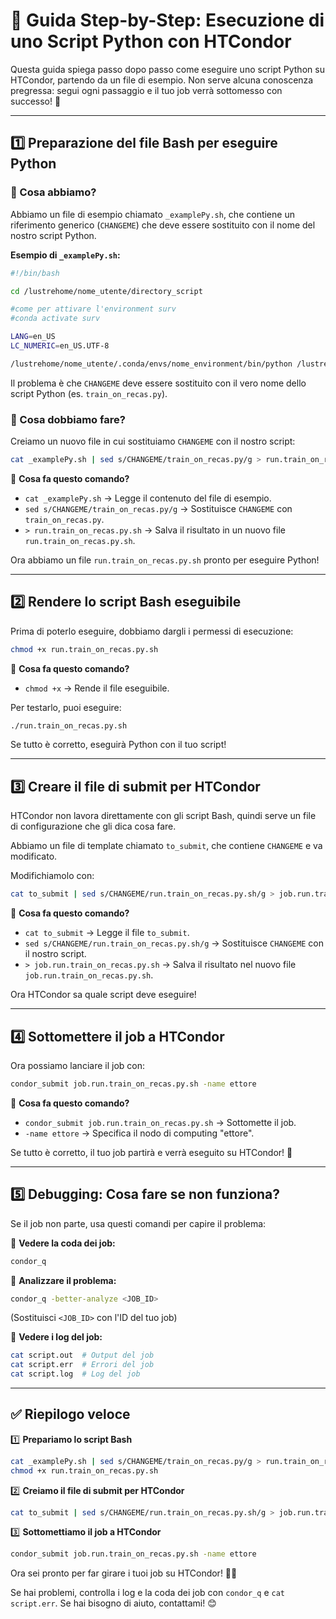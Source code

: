 # 📌 Guida Step-by-Step: Esecuzione di uno Script Python con HTCondor

Questa guida spiega passo dopo passo come eseguire uno script Python su HTCondor, partendo da un file di esempio. Non serve alcuna conoscenza pregressa: segui ogni passaggio e il tuo job verrà sottomesso con successo! 🚀

---

## **1️⃣ Preparazione del file Bash per eseguire Python**
### 🔹 Cosa abbiamo?
Abbiamo un file di esempio chiamato `_examplePy.sh`, che contiene un riferimento generico (`CHANGEME`) che deve essere sostituito con il nome del nostro script Python.

**Esempio di `_examplePy.sh`:**
```bash
#!/bin/bash

cd /lustrehome/nome_utente/directory_script

#come per attivare l'environment surv
#conda activate surv

LANG=en_US
LC_NUMERIC=en_US.UTF-8

/lustrehome/nome_utente/.conda/envs/nome_environment/bin/python /lustrehome/nome_utente/directory_script/CHANGEME
```

Il problema è che `CHANGEME` deve essere sostituito con il vero nome dello script Python (es. `train_on_recas.py`).

### 🔹 Cosa dobbiamo fare?
Creiamo un nuovo file in cui sostituiamo `CHANGEME` con il nostro script:

```bash
cat _examplePy.sh | sed s/CHANGEME/train_on_recas.py/g > run.train_on_recas.py.sh
```

🔹 **Cosa fa questo comando?**
- `cat _examplePy.sh` → Legge il contenuto del file di esempio.
- `sed s/CHANGEME/train_on_recas.py/g` → Sostituisce `CHANGEME` con `train_on_recas.py`.
- `> run.train_on_recas.py.sh` → Salva il risultato in un nuovo file `run.train_on_recas.py.sh`.

Ora abbiamo un file `run.train_on_recas.py.sh` pronto per eseguire Python!

---

## **2️⃣ Rendere lo script Bash eseguibile**
Prima di poterlo eseguire, dobbiamo dargli i permessi di esecuzione:

```bash
chmod +x run.train_on_recas.py.sh
```

🔹 **Cosa fa questo comando?**
- `chmod +x` → Rende il file eseguibile.

Per testarlo, puoi eseguire:
```bash
./run.train_on_recas.py.sh
```
Se tutto è corretto, eseguirà Python con il tuo script!

---

## **3️⃣ Creare il file di submit per HTCondor**
HTCondor non lavora direttamente con gli script Bash, quindi serve un file di configurazione che gli dica cosa fare.

Abbiamo un file di template chiamato `to_submit`, che contiene `CHANGEME` e va modificato.

Modifichiamolo con:
```bash
cat to_submit | sed s/CHANGEME/run.train_on_recas.py.sh/g > job.run.train_on_recas.py.sh
```

🔹 **Cosa fa questo comando?**
- `cat to_submit` → Legge il file `to_submit`.
- `sed s/CHANGEME/run.train_on_recas.py.sh/g` → Sostituisce `CHANGEME` con il nostro script.
- `> job.run.train_on_recas.py.sh` → Salva il risultato nel nuovo file `job.run.train_on_recas.py.sh`.

Ora HTCondor sa quale script deve eseguire!

---

## **4️⃣ Sottomettere il job a HTCondor**
Ora possiamo lanciare il job con:
```bash
condor_submit job.run.train_on_recas.py.sh -name ettore
```

🔹 **Cosa fa questo comando?**
- `condor_submit job.run.train_on_recas.py.sh` → Sottomette il job.
- `-name ettore` → Specifica il nodo di computing "ettore".

Se tutto è corretto, il tuo job partirà e verrà eseguito su HTCondor! 🎉

---

## **5️⃣ Debugging: Cosa fare se non funziona?**
Se il job non parte, usa questi comandi per capire il problema:

🔹 **Vedere la coda dei job:**
```bash
condor_q
```

🔹 **Analizzare il problema:**
```bash
condor_q -better-analyze <JOB_ID>
```
(Sostituisci `<JOB_ID>` con l'ID del tuo job)

🔹 **Vedere i log del job:**
```bash
cat script.out  # Output del job
cat script.err  # Errori del job
cat script.log  # Log del job
```

---

## **✅ Riepilogo veloce**
1️⃣ **Prepariamo lo script Bash**
   ```bash
   cat _examplePy.sh | sed s/CHANGEME/train_on_recas.py/g > run.train_on_recas.py.sh
   chmod +x run.train_on_recas.py.sh
   ```

2️⃣ **Creiamo il file di submit per HTCondor**
   ```bash
   cat to_submit | sed s/CHANGEME/run.train_on_recas.py.sh/g > job.run.train_on_recas.py.sh
   ```

3️⃣ **Sottomettiamo il job a HTCondor**
   ```bash
   condor_submit job.run.train_on_recas.py.sh -name ettore
   ```

Ora sei pronto per far girare i tuoi job su HTCondor! 🚀🔥

Se hai problemi, controlla i log e la coda dei job con `condor_q` e `cat script.err`. Se hai bisogno di aiuto, contattami! 😊

